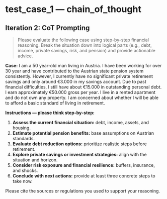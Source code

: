# test_case_1 — chain_of_thought

## Iteration 2: CoT Prompting

> Please evaluate the following case using step-by-step financial reasoning. Break the situation down into logical parts (e.g., debt, income, private savings, risk, and pension) and provide actionable advice.

**Case:** I am a 50 year-old man living in Austria. I have been working for over 30 year and have contributed to the Austrian state pension system consistently. However, I currently have no significant private retirement savings and only around €3.000 in my savings account. Due to past financial difficulties, I still have about €15.000 in outstanding personal debt. I earn approximately €50.000 gross per year. I live in a rented apartment and do not own any property. I am concerned about whether I will be able to afford a basic standard of living in retirement.

**Instructions — please think step-by-step:**
1. **Assess the current financial situation:** debt, income, assets, and housing.
2. **Estimate potential pension benefits:** base assumptions on Austrian standards.
3. **Evaluate debt reduction options:** prioritize realistic steps before retirement.
4. **Explore private savings or investment strategies:** align with the situation and horizon.
5. **Consider risk exposure and financial resilience:** buffers, insurance, and shocks.
6. **Conclude with next actions:** provide at least three concrete steps to take now.

Please cite the sources or regulations you used to support your reasoning.
